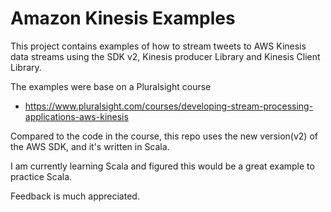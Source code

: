 # Amazon Kinesis Examples

This project contains examples of how to stream tweets to AWS Kinesis data streams using the SDK v2, Kinesis producer
Library and Kinesis Client Library.

The examples were base on a Pluralsight course
- https://www.pluralsight.com/courses/developing-stream-processing-applications-aws-kinesis

Compared to the code in the course, this repo uses the new version(v2) of the AWS SDK, and it's written in Scala.

I am currently learning Scala and figured this would be a great example to practice Scala. 

Feedback is much appreciated.

